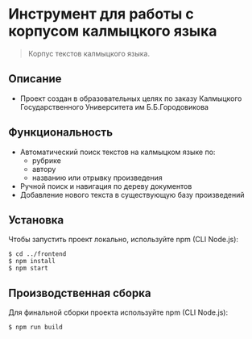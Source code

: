 # Инструмент для работы с корпусом калмыцкого языка

> Корпус текстов калмыцкого языка.

## Описание

- Проект создан в образовательных целях по заказу Калмыцкого Государственного Университета им Б.Б.Городовикова

## Функциональность

- Автоматический поиск текстов на калмыцком языке по:
  - рубрике
  - автору
  - названию или отрывку произведения
- Ручной поиск и навигация по дереву документов
- Добавление нового текста в существующую базу произведений

## Установка

Чтобы запустить проект локально, используйте npm (CLI Node.js):

```
$ cd ../frontend
$ npm install
$ npm start
```

## Производственная сборка

Для финальной сборки проекта используйте npm (CLI Node.js):

```
$ npm run build
```
